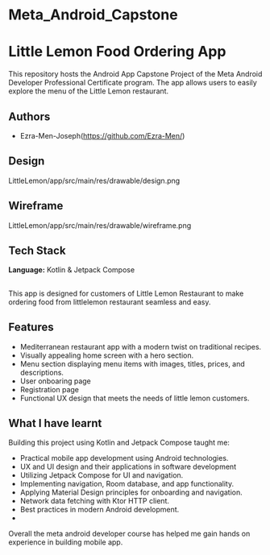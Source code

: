# Meta_Android_Capstone
# Little Lemon Food Ordering App

This repository hosts the Android App Capstone Project of the Meta Android Developer Professional Certificate program. The app allows users to easily explore the menu of the Little Lemon restaurant.

## Authors

- Ezra-Men-Joseph(https://github.com/Ezra-Men/)

## Design
LittleLemon/app/src/main/res/drawable/design.png


## Wireframe
LittleLemon/app/src/main/res/drawable/wireframe.png


## Tech Stack

**Language:** Kotlin & Jetpack Compose

## 

This app is designed for customers of Little Lemon Restaurant to make ordering food from littlelemon restaurant seamless and easy.

## Features

- Mediterranean restaurant app with a modern twist on traditional recipes.
- Visually appealing home screen with a hero section.
- Menu section displaying menu items with images, titles, prices, and descriptions.
- User onboaring page
- Registration page
- Functional UX design that meets the needs of little lemon customers.


## What I have learnt

Building this project using Kotlin and Jetpack Compose taught me:

- Practical mobile app development using Android technologies.
- UX and UI design and their applications in software development
- Utilizing Jetpack Compose for UI and navigation.
- Implementing navigation, Room database, and app functionality.
- Applying Material Design principles for onboarding and navigation.
- Network data fetching with Ktor HTTP client.
- Best practices in modern Android development.
- 

Overall the meta android developer course has helped me gain hands on experience in building mobile app.
